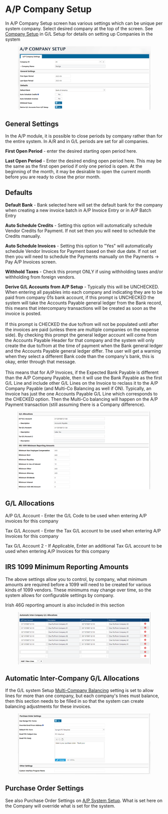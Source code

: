 # A/P Company Setup

In A/P Company Setup screen has various settings which can be unique per system company. Select desired company at the top of the screen. See [Company Setup](../../../general-ledger/setup/admin/company-setup.md) in G/L Setup for details on setting up Companies in the system

<figure><img src="../../../../.gitbook/assets/image (526).png" alt=""><figcaption></figcaption></figure>

## General Settings

In the A/P module, it is possible to close periods by company rather than for the entire system. In A/R and in G/L periods are set for all companies.

**First Open Period** - enter the desired starting open period here.

**Last Open Period** - Enter the desired ending open period here. This may be the same as the first open period if only one period is open. At the beginning of the month, it may be desirable to open the current month before you are ready to close the prior month.

## Defaults

**Default Bank** - Bank selected here will set the default bank for the company when creating a new invoice batch in A/P Invoice Entry or in A/P Batch Entry

**Auto Schedule Credits** - Setting this option will automatically schedule Vendor Credits for Payment. If not set then you will need to schedule the Credits manually.

**Auto Schedule Invoices** - Setting this option to "Yes" will automatically schedule Vendor Invoices for Payment based on their due date. If not set then you will need to schedule the Payments manually on the Payments -> Pay A/P Invoices screen.

**Withhold Taxes** - Check this prompt ONLY if using withholding taxes and/or withholding from foreign vendors.

**Derive G/L Accounts from A/P Setup** - Typically this will be UNCHECKED.\
When entering all payables into each company and indicating they are to be paid from company 01s bank account, if this prompt is UNCHECKED the system will take the Accounts Payable general ledger from the Bank record, this means that intercompany transactions will be created as soon as the invoice is posted.\
\
If this prompt is CHECKED the due to/from will not be populated until after the invoices are paid (unless there are multiple companies on the expense side). By checking this prompt the general ledger account will come from the Accounts Payable Header for that company and the system will only create the due to/from at the time of payment when the Bank general ledger and the Accounts Payable general ledger differ. The user will get a warning when they select a different Bank code than the company's bank, this is okay, enter through that message.\
\
This means that for A/P Invoices, if the Expected Bank Payable is different than the A/P Company Payable, then it will use the Bank Payable as the first G/L Line and include other G/L Lines on the Invoice to reclass it to the A/P Company Payable (and Multi-Co Balancing as well if ON). Typically, an Invoice has just the one Accounts Payable G/L Line which corresponds to the CHECKED option. Then the Multi-Co balancing will happen on the A/P Payment transaction (still assuming there is a Company difference).

<figure><img src="../../../../.gitbook/assets/image (333).png" alt=""><figcaption></figcaption></figure>

## G/L Allocations

A/P G/L Account - Enter the G/L Code to be used when entering A/P invoices for this company

Tax G/L Account - Enter the Tax G/L account to be used when entering A/P Invoices for this company

Tax G/L Account 2 - If Applicable, Enter an additional Tax G/L account to be used when entering A/P Invoices for this company

## IRS 1099 Minimum Reporting Amounts

The above settings allow you to control, by company, what minimum amounts are required before a 1099 will need to be created for various kinds of 1099 vendors. These minimums may change over time, so the system allows for configurable settings by company.

Irish 46G reporting amount is also included in this section

<figure><img src="../../../../.gitbook/assets/image (1327).png" alt=""><figcaption></figcaption></figure>

## Automatic Inter-Company G/L Allocations

If the G/L system Setup [Multi-Company Balancing](../../../general-ledger/setup/admin/g-l-system-setup/multi-company-balancing-and-intercompany-control-accounts.md) setting is set to allow lines for more than one company, but each company's lines must balance, then this section needs to be filled in so that the system can create balancing adjustments for these invoices.

<figure><img src="../../../../.gitbook/assets/image (1480).png" alt=""><figcaption></figcaption></figure>

## Purchase Order Settings

See also Purchase Order Settings on [A/P System Setup](a-p-system-setup.md#purchase-order-forms-using-naviga-forms). What is set here on the Company will override what is set for the system.
